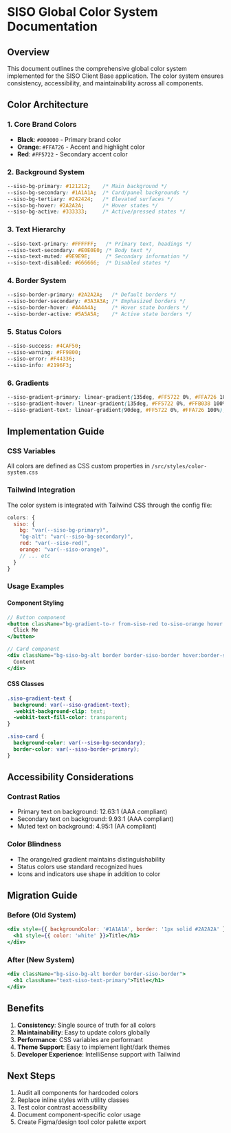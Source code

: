 # SISO Global Color System Documentation

## Overview
This document outlines the comprehensive global color system implemented for the SISO Client Base application. The color system ensures consistency, accessibility, and maintainability across all components.

## Color Architecture

### 1. Core Brand Colors
- **Black**: `#000000` - Primary brand color
- **Orange**: `#FFA726` - Accent and highlight color
- **Red**: `#FF5722` - Secondary accent color

### 2. Background System
```css
--siso-bg-primary: #121212;    /* Main background */
--siso-bg-secondary: #1A1A1A;  /* Card/panel backgrounds */
--siso-bg-tertiary: #242424;   /* Elevated surfaces */
--siso-bg-hover: #2A2A2A;      /* Hover states */
--siso-bg-active: #333333;     /* Active/pressed states */
```

### 3. Text Hierarchy
```css
--siso-text-primary: #FFFFFF;   /* Primary text, headings */
--siso-text-secondary: #E0E0E0; /* Body text */
--siso-text-muted: #9E9E9E;     /* Secondary information */
--siso-text-disabled: #666666;  /* Disabled states */
```

### 4. Border System
```css
--siso-border-primary: #2A2A2A;   /* Default borders */
--siso-border-secondary: #3A3A3A; /* Emphasized borders */
--siso-border-hover: #4A4A4A;     /* Hover state borders */
--siso-border-active: #5A5A5A;    /* Active state borders */
```

### 5. Status Colors
```css
--siso-success: #4CAF50;
--siso-warning: #FF9800;
--siso-error: #F44336;
--siso-info: #2196F3;
```

### 6. Gradients
```css
--siso-gradient-primary: linear-gradient(135deg, #FF5722 0%, #FFA726 100%);
--siso-gradient-hover: linear-gradient(135deg, #FF5722 0%, #FFB038 100%);
--siso-gradient-text: linear-gradient(90deg, #FF5722 0%, #FFA726 100%);
```

## Implementation Guide

### CSS Variables
All colors are defined as CSS custom properties in `/src/styles/color-system.css`

### Tailwind Integration
The color system is integrated with Tailwind CSS through the config file:
```js
colors: {
  siso: {
    bg: "var(--siso-bg-primary)",
    "bg-alt": "var(--siso-bg-secondary)",
    red: "var(--siso-red)",
    orange: "var(--siso-orange)",
    // ... etc
  }
}
```

### Usage Examples

#### Component Styling
```jsx
// Button component
<button className="bg-gradient-to-r from-siso-red to-siso-orange hover:opacity-80">
  Click Me
</button>

// Card component
<div className="bg-siso-bg-alt border border-siso-border hover:border-siso-border-hover">
  Content
</div>
```

#### CSS Classes
```css
.siso-gradient-text {
  background: var(--siso-gradient-text);
  -webkit-background-clip: text;
  -webkit-text-fill-color: transparent;
}

.siso-card {
  background-color: var(--siso-bg-secondary);
  border-color: var(--siso-border-primary);
}
```

## Accessibility Considerations

### Contrast Ratios
- Primary text on background: 12.63:1 (AAA compliant)
- Secondary text on background: 9.93:1 (AAA compliant)
- Muted text on background: 4.95:1 (AA compliant)

### Color Blindness
- The orange/red gradient maintains distinguishability
- Status colors use standard recognized hues
- Icons and indicators use shape in addition to color

## Migration Guide

### Before (Old System)
```jsx
<div style={{ backgroundColor: '#1A1A1A', border: '1px solid #2A2A2A' }}>
  <h1 style={{ color: 'white' }}>Title</h1>
</div>
```

### After (New System)
```jsx
<div className="bg-siso-bg-alt border border-siso-border">
  <h1 className="text-siso-text-primary">Title</h1>
</div>
```

## Benefits

1. **Consistency**: Single source of truth for all colors
2. **Maintainability**: Easy to update colors globally
3. **Performance**: CSS variables are performant
4. **Theme Support**: Easy to implement light/dark themes
5. **Developer Experience**: IntelliSense support with Tailwind

## Next Steps

1. Audit all components for hardcoded colors
2. Replace inline styles with utility classes
3. Test color contrast accessibility
4. Document component-specific color usage
5. Create Figma/design tool color palette export